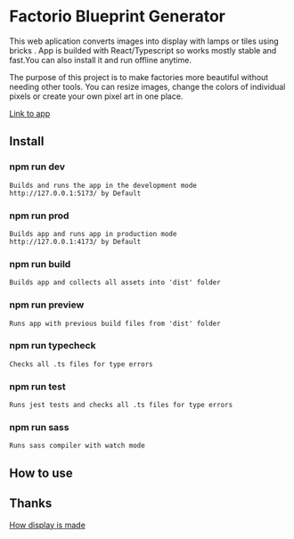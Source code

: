 # Factorio Blueprint Generator

This web aplication converts images into display with lamps or tiles using bricks . App is builded with React/Typescript so works mostly stable and fast.You can also install it and run offline anytime.

The purpose of this project is to make factories more beautiful without needing other tools. You can resize images, change the colors of individual pixels or create your own pixel art in one place.

[Link to app](https://factorio-blueprint.netlify.app)


## Install

### npm run dev
    Builds and runs the app in the development mode 
    http://127.0.0.1:5173/ by Default

### npm run prod
    Builds app and runs app in production mode
    http://127.0.0.1:4173/ by Default

### npm run build
    Builds app and collects all assets into 'dist' folder

### npm run preview
    Runs app with previous build files from 'dist' folder

### npm run typecheck
    Checks all .ts files for type errors

### npm run test
    Runs jest tests and checks all .ts files for type errors

### npm run sass
    Runs sass compiler with watch mode


## How to use

## Thanks
[How display is made](https://forums.factorio.com/viewtopic.php?t=37490)
